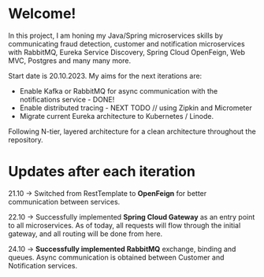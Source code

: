 # Welcome!

In this project, I am honing my Java/Spring microservices skills by communicating fraud detection, customer and notification microservices with RabbitMQ, Eureka Service Discovery, Spring Cloud OpenFeign, Web MVC, Postgres and many many more. 

Start date is 20.10.2023. My aims for the next iterations are:

- Enable Kafka or RabbitMQ for async communication with the notifications service - DONE!
- Enable distributed tracing - NEXT TODO // using Zipkin and Micrometer
- Migrate current Eureka architecture to Kubernetes / Linode.

Following N-tier, layered architecture for a clean architecture throughout the repository.

# Updates after each iteration

21.10 -> Switched from RestTemplate to **OpenFeign** for better communication between services.  

22.10 -> Successfully implemented **Spring Cloud Gateway** as an entry point to all microservices. As of today, all requests will flow through the initial gateway, and all routing will be done from here.  

24.10 -> **Successfully implemented RabbitMQ** exchange, binding and queues. Async communication is obtained between Customer and Notification services.
